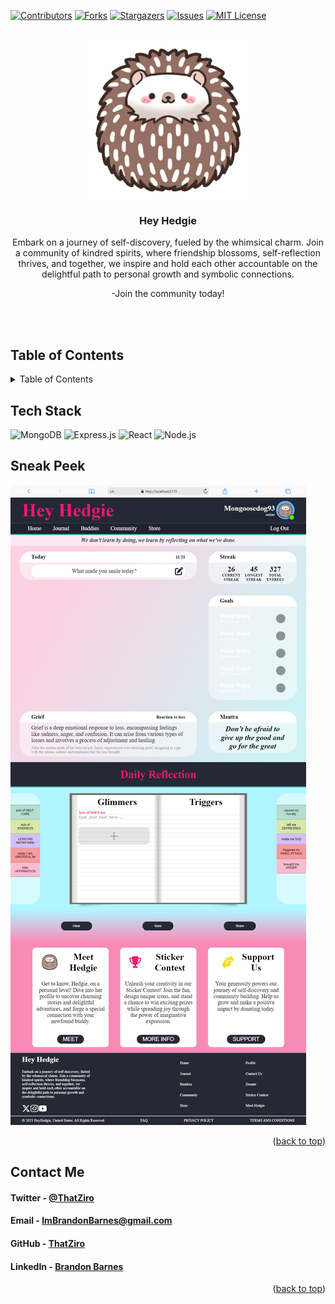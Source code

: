 <a name="readme-top"></a>

[![Contributors][contributors-shield]][contributors-url]
[![Forks][forks-shield]][forks-url]
[![Stargazers][stars-shield]][stars-url]
[![Issues][issues-shield]][issues-url]
[![MIT License][license-shield]][license-url]

<!-- PROJECT LOGO -->
<br />
<div style="text-align: center;">
  <a href="https://github.com/ThatZiro/HeyHedgie/">
    <img align="center" src="./README_Assets/README-Logo.png" alt="Logo" style="width: 256px;">
  </a>

<h3 align="center">Hey Hedgie</h3>

<div style="text-align: center;">
    <p>Embark on a journey of self-discovery, fueled by the whimsical charm. Join a community of kindred spirits, where friendship blossoms, self-reflection thrives, and together, we inspire and hold each other accountable on the delightful path to personal growth and symbolic connections.</p>
    <p>-Join the community today!</p>
</div>
</div>
<br />
<br />

[//]: # (<h3 font size="1" align="right"><a href="PASTE URL HERE" target="_blank">Visit Site🚀</a></h3>)

## Table of Contents

<!-- TABLE OF CONTENTS -->
<details>
  <summary>Table of Contents</summary>
  <ol>
    <li><a href="#tech-stack">Tech Stack</a></li>
    <li><a href="#sneak-peek">Sneak Peek</a></li>
    <li><a href="#contact">Contact</a></li>
  </ol>
</details>

## Tech Stack

![MongoDB](https://img.shields.io/badge/MongoDB-%234ea94b.svg?style=for-the-badge&logo=mongodb&logoColor=white)
![Express.js](https://img.shields.io/badge/Express.js-%23404d59.svg?style=for-the-badge&logo=express)
![React](https://img.shields.io/badge/React-%2361dafb.svg?style=for-the-badge&logo=react&logoColor=white)
![Node.js](https://img.shields.io/badge/Node.js-%23339933.svg?style=for-the-badge&logo=node.js&logoColor=white)

## Sneak Peek

![mockup720](./README_Assets/screenshot.png)

[//]: # (### <a href=" PASTE URL HERE " target="_blank">Visit Site</a> 🚀)

<p style="text-align: right;">(<a href="#readme-top">back to top</a>)</p>


## Contact Me

<a name="contact"></a>

<h4>Twitter - <a href="https://twitter.com/ThatZiro">@ThatZiro</a></h4>
<h4>Email - <a href="mailto:ImBrandonBarnes@gmail.com">ImBrandonBarnes@gmail.com</a></h4>
<h4>GitHub - <a href="https://github.com/ThatZiro">ThatZiro</a></h4>
<h4>LinkedIn - <a href="https://www.linkedin.com/in/brandon-barnes-4b2098232/">Brandon Barnes</a></h4>

<p style="text-align: right;">(<a href="#readme-top">back to top</a>)</p>

<!-- MARKDOWN LINKS & IMAGES -->
<!-- https://www.markdownguide.org/basic-syntax/#reference-style-links -->

[contributors-shield]: https://img.shields.io/github/contributors/ThatZiro/HeyHedgie.svg?style=for-the-badge
[contributors-url]: https://github.com/ThatZiro/HeyHedgie/graphs/contributors
[forks-shield]: https://img.shields.io/github/forks/ThatZiro/HeyHedgie.svg?style=for-the-badge
[forks-url]: https://github.com/ThatZiro/HeyHedgie/network/members
[stars-shield]: https://img.shields.io/github/stars/ThatZiro/HeyHedgie.svg?style=for-the-badge
[stars-url]: https://github.com/ThatZiro/HeyHedgie/stargazers
[issues-shield]: https://img.shields.io/github/issues/ThatZiro/HeyHedgie.svg?style=for-the-badge
[issues-url]: https://github.com/ThatZiro/HeyHedgie/issues
[license-shield]: https://img.shields.io/github/license/ThatZiro/HeyHedgie.svg?style=for-the-badge
[license-url]: https://github.com/ThatZiro/HeyHedgie/blob/master/LICENSE.txt
[linkedin-shield]: https://img.shields.io/badge/-LinkedIn-black.svg?style=for-the-badge&logo=linkedin&colorB=555
[linkedin-url]: https://linkedin.com/in/linkedin_username

